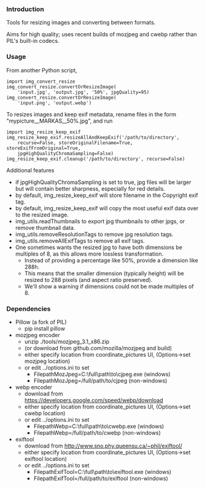 
### Introduction

Tools for resizing images and converting between formats.

Aims for high quality; uses recent builds of mozjpeg and cwebp rather than PIL's built-in codecs.

### Usage

From another Python script,

	import img_convert_resize
	img_convert_resize.convertOrResizeImage(
		'input.jpg', 'output.jpg', '50%', jpgQuality=95)
	img_convert_resize.convertOrResizeImage(
		'input.png', 'output.webp')

To resizes images and keep exif metadata, rename files in the form "mypicture\_\_MARKAS\_\_50%.jpg", and run

	import img_resize_keep_exif
	img_resize_keep_exif.resizeAllAndKeepExif('/path/to/directory', 
		recurse=False, storeOriginalFilename=True, storeExifFromOriginal=True,
		jpgHighQualityChromaSampling=False)
	img_resize_keep_exif.cleanup('/path/to/directory', recurse=False)

Additional features

* if jpgHighQualityChromaSampling is set to true, jpg files will be larger but will contain better sharpness, especially for red details.
* by default, img_resize_keep_exif will store filename in the Copyright exif tag.
* by default, img_resize_keep_exif will copy the most useful exif data over to the resized image.
* img_utils.readThumbnails to export jpg thumbnails to other jpgs, or remove thumbnail data.
* img_utils.removeResolutionTags to remove jpg resolution tags.
* img_utils.removeAllExifTags to remove all exif tags.
* One sometimes wants the resized jpg to have both dimensions be multiples of 8, as this allows more lossless transformation.
	* Instead of providing a percentage like 50%, provide a dimension like 288h.
	* This means that the smaller dimension (typically height) will be resized to 288 pixels (and aspect ratio preserved).
	* We'll show a warning if dimensions could not be made multiples of 8.

### Dependencies

* Pillow (a fork of PIL)
	* pip install pillow
* mozjpeg encoder
	* unzip ./tools/mozjpeg\_3.1\_x86.zip
	* (or download from github.com/mozilla/mozjpeg and build)
	* either specify location from coordinate\_pictures UI, (Options->set mozjpeg location)
	* or edit ../options.ini to set 
		* FilepathMozJpeg=C:\full\path\to\cjpeg.exe (windows)
		* FilepathMozJpeg=/full/path/to/cjpeg (non-windows)
* webp encoder
	* download from https://developers.google.com/speed/webp/download
	* either specify location from coordinate\_pictures UI, (Options->set cwebp location)
	* or edit ../options.ini to set
		* FilepathWebp=C:\full\path\to\cwebp.exe (windows)
		* FilepathWebp=/full/path/to/cwebp (non-windows)
* exiftool
	* download from http://www.sno.phy.queensu.ca/~phil/exiftool/
	* either specify location from coordinate\_pictures UI, (Options->set exiftool location)
	* or edit ../options.ini to set 
		* FilepathExifTool=C:\full\path\to\exiftool.exe (windows)
		* FilepathExifTool=/full/path/to/exiftool (non-windows)

